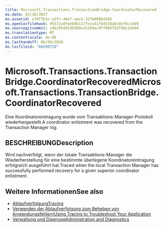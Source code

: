 ```yaml
---
title: Microsoft.Transactions.TransactionBridge.CoordinatorRecovered
ms.date: 03/30/2017
ms.assetid: a70f7b3c-e3fc-44e7-aace-32fb0086a566
ms.openlocfilehash: 95572a9feeb0b117fe1c61f04538a8c0ef0c1409
ms.sourcegitcommit: cdb295dd1db589ce5169ac9ff096f01fd0c2da9d
ms.translationtype: MT
ms.contentlocale: de-DE
ms.lasthandoff: 06/09/2020
ms.locfileid: "84599710"
---
```

# <a name="microsofttransactionstransactionbridgecoordinatorrecovered"></a><span data-ttu-id="985c3-102">Microsoft.Transactions.TransactionBridge.CoordinatorRecovered</span><span class="sxs-lookup"><span data-stu-id="985c3-102">Microsoft.Transactions.TransactionBridge.CoordinatorRecovered</span></span>
<span data-ttu-id="985c3-103">Eine Koordinatoreintragung wurde vom Transaktions-Manager-Protokoll wiederhergestellt.</span><span class="sxs-lookup"><span data-stu-id="985c3-103">A coordinator enlistment was recovered from the Transaction Manager log.</span></span>  
  
## <a name="description"></a><span data-ttu-id="985c3-104">BESCHREIBUNG</span><span class="sxs-lookup"><span data-stu-id="985c3-104">Description</span></span>  
 <span data-ttu-id="985c3-105">Wird nachverfolgt, wenn der lokale Transaktions-Manager die Wiederherstellung für eine bestimmte überlegene Koordinatoreintragung erfolgreich ausgeführt hat.</span><span class="sxs-lookup"><span data-stu-id="985c3-105">Traced when the local Transaction Manager has successfully performed recovery for a given superior coordinator enlistment.</span></span>  
  
## <a name="see-also"></a><span data-ttu-id="985c3-106">Weitere Informationen</span><span class="sxs-lookup"><span data-stu-id="985c3-106">See also</span></span>

- [<span data-ttu-id="985c3-107">Ablaufverfolgung</span><span class="sxs-lookup"><span data-stu-id="985c3-107">Tracing</span></span>](index.md)
- [<span data-ttu-id="985c3-108">Verwenden der Ablaufverfolgung zum Beheben von Anwendungsfehlern</span><span class="sxs-lookup"><span data-stu-id="985c3-108">Using Tracing to Troubleshoot Your Application</span></span>](using-tracing-to-troubleshoot-your-application.md)
- [<span data-ttu-id="985c3-109">Verwaltung und Diagnose</span><span class="sxs-lookup"><span data-stu-id="985c3-109">Administration and Diagnostics</span></span>](../index.md)
